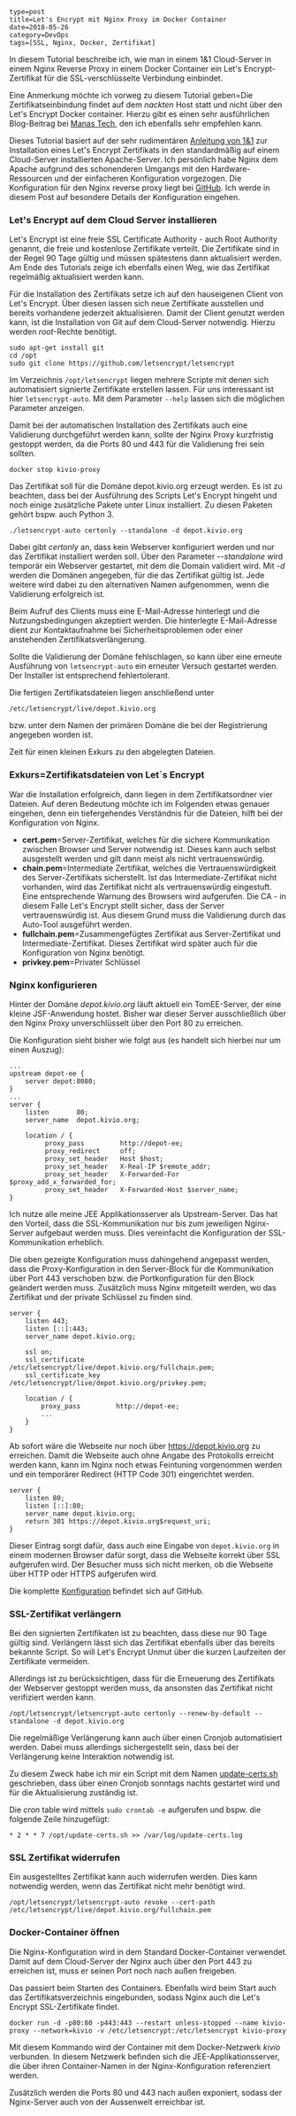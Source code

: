 ~~~~~~
type=post
title=Let's Encrypt mit Nginx Proxy im Docker Container
date=2018-05-26
category=DevOps
tags=[SSL, Nginx, Docker, Zertifikat]
~~~~~~
In diesem Tutorial beschreibe ich, wie man in einem 1&1 Cloud-Server in einem Nginx Reverse Proxy in einem Docker Container ein Let's Encrypt-Zertifikat für die SSL-verschlüsselte Verbindung einbindet.

<!--more-->

Eine Anmerkung möchte ich vorweg zu diesem Tutorial geben=Die Zertifikatseinbindung findet auf dem _nackten_ Host statt und nicht über den Let's Encrypt Docker container. Hierzu gibt es einen sehr ausführlichen Blog-Beitrag bei [Manas Tech](https://manas.tech/blog/2016/01/25/letsencrypt-certificate-auto-renewal-in-docker-powered-nginx-reverse-proxy.html), den ich ebenfalls sehr empfehlen kann.

Dieses Tutorial basiert auf der sehr rudimentären [Anleitung von 1&1](https://www.1and1.com/cloud-community/learn/networking/ssl-certificates/install-a-lets-encrypt-ssl-certificate-on-a-11-cloud-server-with-linux/) zur Installation eines Let's Encrypt Zertifikats in den standardmäßig auf einem Cloud-Server installierten Apache-Server. Ich persönlich habe Nginx dem Apache aufgrund des schonenderen Umgangs mit den Hardware-Ressourcen und der einfacheren Konfiguration vorgezogen. Die Konfiguration für den Nginx reverse proxy liegt bei [GitHub](https://github.com/rollinhand/kivio-proxy). Ich werde in diesem Post auf besondere Details der Konfiguration eingehen.

### Let's Encrypt auf dem Cloud Server installieren
Let's Encrypt ist eine freie SSL Certificate Authority - auch Root Authority genannt, die freie und kostenlose Zertifikate verteilt. Die Zertifikate sind in der Regel 90 Tage gültig und müssen spätestens dann aktualisiert werden. Am Ende des Tutorials zeige ich ebenfalls einen Weg, wie das Zertifikat regelmäßig aktualisiert werden kann.

Für die Installation des Zertifikats setze ich auf den hauseigenen Client von Let's Encrypt. Über diesen lassen sich neue Zertifikate ausstellen und bereits vorhandene jederzeit aktualisieren. Damit der Client genutzt werden kann, ist die Installation von Git auf dem Cloud-Server notwendig. Hierzu werden _root_-Rechte benötigt.

```
sudo apt-get install git
cd /opt
sudo git clone https://github.com/letsencrypt/letsencrypt
```

Im Verzeichnis `/opt/letsencrypt` liegen mehrere Scripte mit denen sich automatisiert signierte Zertifikate erstellen lassen. Für uns interessant ist hier `letsencrypt-auto`. Mit dem Parameter `--help` lassen sich die möglichen Parameter anzeigen.

Damit bei der automatischen Installation des Zertifikats auch eine Validierung durchgeführt werden kann, sollte der Nginx Proxy kurzfristig gestoppt werden, da die Ports 80 und 443 für die Validierung frei sein sollten.

```
docker stop kivio-proxy
```

Das Zertifikat soll für die Domäne depot.kivio.org erzeugt werden. Es ist zu beachten, dass bei der Ausführung des Scripts Let's Encrypt hingeht und noch einige zusätzliche Pakete unter Linux installiert. Zu diesen Paketen gehört bspw. auch Python 3.

```
./letsencrypt-auto certonly --standalone -d depot.kivio.org 
```

Dabei gibt _certonly_ an, dass kein Webserver konfiguriert werden und nur das Zertifikat installiert werden soll. Über den Parameter _--standalone_ wird temporär ein Webserver gestartet, mit dem die Domain validiert wird. Mit _-d_ werden die Domänen angegeben, für die das Zertifikat gültig ist. Jede weitere wird dabei zu den alternativen Namen aufgenommen, wenn die Validierung erfolgreich ist.

Beim Aufruf des Clients muss eine E-Mail-Adresse hinterlegt und die Nutzungsbedingungen akzeptiert werden. Die hinterlegte E-Mail-Adresse dient zur Kontaktaufnahme bei Sicherheitsproblemen oder einer anstehenden Zertifikatsverlängerung.

Sollte die Validierung der Domäne fehlschlagen, so kann über eine erneute Ausführung von `letsencrypt-auto` ein erneuter Versuch gestartet werden. Der Installer ist entsprechend fehlertolerant.

Die fertigen Zertifikatsdateien liegen anschließend unter 

`/etc/letsencrypt/live/depot.kivio.org` 

bzw. unter dem Namen der primären Domäne die bei der Registrierung angegeben worden ist.

Zeit für einen kleinen Exkurs zu den abgelegten Dateien.

### Exkurs=Zertifikatsdateien von Let`s Encrypt
War die Installation erfolgreich, dann liegen in dem Zertifikatsordner vier Dateien. Auf deren Bedeutung möchte ich im Folgenden etwas genauer eingehen, denn ein tiefergehendes Verständnis für die Dateien, hilft bei der Konfiguration von Nginx.

* __cert.pem__=Server-Zertifikat, welches für die sichere Kommunikation zwischen Browser und Server notwendig ist. Dieses kann auch selbst ausgestellt werden und gilt dann meist als nicht vertrauenswürdig.
* __chain.pem__=Intermediate Zertifikat, welches die Vertrauenswürdigkeit des Server-Zertifikats sicherstellt. Ist das Intermediate-Zertifikat nicht vorhanden, wird das Zertifikat nicht als vertrauenswürdig eingestuft. Eine entsprechende Warnung des Browsers wird aufgerufen. Die CA - in diesem Falle Let's Encrypt stellt sicher, dass der Server vertrauenswürdig ist. Aus diesem Grund muss die Validierung durch das Auto-Tool ausgeführt werden.
* __fullchain.pem__=Zusammengefügtes Zertifikat aus Server-Zertifikat und Intermediate-Zertifikat. Dieses Zertifikat wird später auch für die Konfiguration von Nginx benötigt.
* __privkey.pem__=Privater Schlüssel

### Nginx konfigurieren
Hinter der Domäne _depot.kivio.org_ läuft aktuell ein TomEE-Server, der eine kleine JSF-Anwendung hostet. Bisher war dieser Server ausschließlich über den Nginx Proxy unverschlüsselt über den Port 80 zu erreichen.

Die Konfiguration sieht bisher wie folgt aus (es handelt sich hierbei nur um einen Auszug):

```    
...
upstream depot-ee {
    server depot:8080;
}
...
server {
    listen       80;
    server_name  depot.kivio.org;

    location / {
         proxy_pass         http://depot-ee;
         proxy_redirect     off;
         proxy_set_header   Host $host;
         proxy_set_header   X-Real-IP $remote_addr;
         proxy_set_header   X-Forwarded-For $proxy_add_x_forwarded_for;
         proxy_set_header   X-Forwarded-Host $server_name;
}
```

Ich nutze alle meine JEE Applikationsserver als Upstream-Server. Das hat den Vorteil, dass die SSL-Kommunikation nur bis zum jeweiligen Nginx-Server aufgebaut werden muss. Dies vereinfacht die Konfiguration der SSL-Kommunikation erheblich.

Die oben gezeigte Konfiguration muss dahingehend angepasst werden, dass die Proxy-Konfiguration in den Server-Block für die Kommunikation über Port 443 verschoben bzw. die Portkonfiguration für den Block geändert werden muss. Zusätzlich muss Nginx mitgeteilt werden, wo das Zertifikat und der private Schlüssel zu finden sind.

```
server {
    listen 443;
    listen [::]:443;
    server_name depot.kivio.org;

    ssl on;
    ssl_certificate /etc/letsencrypt/live/depot.kivio.org/fullchain.pem;
    ssl_certificate_key /etc/letsencrypt/live/depot.kivio.org/privkey.pem;
         
    location / {
        proxy_pass         http://depot-ee;
        ...
    }
} 
```

Ab sofort wäre die Webseite nur noch über https://depot.kivio.org zu erreichen. Damit die Webseite auch ohne Angabe des Protokolls erreicht werden kann, kann im Nginx noch etwas Feintuning vorgenommen werden und ein temporärer Redirect (HTTP Code 301) eingerichtet werden.

```
server {
    listen 80;
    listen [::]:80;
    server_name depot.kivio.org;
    return 301 https://depot.kivio.org$request_uri;
}
```

Dieser Eintrag sorgt dafür, dass auch eine Eingabe von `depot.kivio.org` in einem modernen Browser dafür sorgt, dass die Webseite korrekt über SSL aufgerufen wird. Der Besucher muss sich nicht merken, ob die Webseite über HTTP oder HTTPS aufgerufen wird.

Die komplette [Konfiguration](https://github.com/rollinhand/kivio-proxy/blob/master/src/main/docker/nginx.conf) befindet sich auf GitHub.

### SSL-Zertifikat verlängern
Bei den signierten Zertifikaten ist zu beachten, dass diese nur 90 Tage gültig sind. Verlängern lässt sich das Zertifikat ebenfalls über das bereits bekannte Script. So will Let's Encrypt Unmut über die kurzen Laufzeiten der Zertifikate vermeiden. 

Allerdings ist zu berücksichtigen, dass für die Erneuerung des Zertifikats der Webserver gestoppt werden muss, da ansonsten das Zertifikat nicht verifiziert werden kann.

```
/opt/letsencrypt/letsencrypt-auto certonly --renew-by-default --standalone -d depot.kivio.org
```

Die regelmäßige Verlängerung kann auch über einen Cronjob automatisiert werden. Dabei muss allerdings sichergestellt sein, dass bei der Verlängerung keine Interaktion notwendig ist.

Zu diesem Zweck habe ich mir ein Script mit dem Namen [update-certs.sh](https://github.com/rollinhand/kivio-proxy/blob/master/update-certs.sh) geschrieben, dass über einen Cronjob sonntags nachts gestartet wird und für die Aktualisierung zuständig ist.

Die _cron_ table wird mittels `sudo crontab -e` aufgerufen und bspw. die folgende Zeile hinzugefügt:

```
* 2 * * 7 /opt/update-certs.sh >> /var/log/update-certs.log
```

### SSL Zertifikat widerrufen
Ein ausgestelltes Zertifikat kann auch widerrufen werden. Dies kann notwendig werden, wenn das Zertifikat nicht mehr benötigt wird.

```
/opt/letsencrypt/letsencrypt-auto revoke --cert-path /etc/letsencrypt/live/depot.kivio.org/fullchain.pem
```

### Docker-Container öffnen
Die Nginx-Konfiguration wird in dem Standard Docker-Container verwendet. Damit auf dem Cloud-Server der Nginx auch über den Port 443 zu erreichen ist, muss er seinen Port noch nach außen freigeben.

Das passiert beim Starten des Containers. Ebenfalls wird beim Start auch das Zertifikatsverzeichnis eingebunden, sodass Nginx auch die Let's Encrypt SSL-Zertifikate findet.

```
docker run -d -p80:80 -p443:443 --restart unless-stopped --name kivio-proxy --network=kivio -v /etc/letsencrypt:/etc/letsencrypt kivio-proxy
```

Mit diesem Kommando wird der Container mit dem Docker-Netzwerk _kivio_ verbunden. In diesem Netzwerk befinden sich die JEE-Applikationsserver, die über ihren Container-Namen in der Nginx-Konfiguration referenziert werden.

Zusätzlich werden die Ports 80 und 443 nach außen exponiert, sodass der Nginx-Server auch von der Aussenwelt erreichbar ist.

